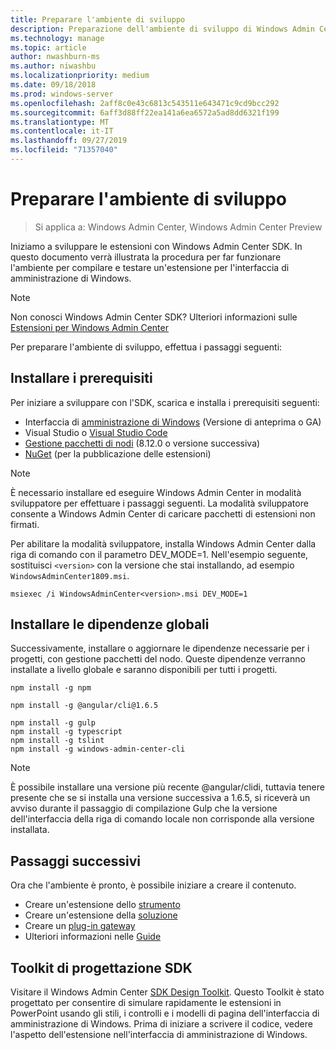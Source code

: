 ```yaml
---
title: Preparare l'ambiente di sviluppo
description: Preparazione dell'ambiente di sviluppo di Windows Admin Center SDK (Project Honolulu)
ms.technology: manage
ms.topic: article
author: nwashburn-ms
ms.author: niwashbu
ms.localizationpriority: medium
ms.date: 09/18/2018
ms.prod: windows-server
ms.openlocfilehash: 2aff8c0e43c6813c543511e643471c9cd9bcc292
ms.sourcegitcommit: 6aff3d88ff22ea141a6ea6572a5ad8dd6321f199
ms.translationtype: MT
ms.contentlocale: it-IT
ms.lasthandoff: 09/27/2019
ms.locfileid: "71357040"
---
```

# <a name="prepare-your-development-environment"></a>Preparare l'ambiente di sviluppo

>Si applica a: Windows Admin Center, Windows Admin Center Preview

Iniziamo a sviluppare le estensioni con Windows Admin Center SDK.  In questo documento verrà illustrata la procedura per far funzionare l'ambiente per compilare e testare un'estensione per l'interfaccia di amministrazione di Windows.

> [!NOTE]
> Non conosci Windows Admin Center SDK?  Ulteriori informazioni sulle [Estensioni per Windows Admin Center](extensibility-overview.md)

Per preparare l'ambiente di sviluppo, effettua i passaggi seguenti:

## <a name="install-prerequisites"></a>Installare i prerequisiti

Per iniziare a sviluppare con l'SDK, scarica e installa i prerequisiti seguenti:

* Interfaccia di [amministrazione di Windows](https://aka.ms/WACDownloadPage) (Versione di anteprima o GA)
* Visual Studio o [Visual Studio Code](http://code.visualstudio.com)
* [Gestione pacchetti di nodi](https://npmjs.com/get-npm) (8.12.0 o versione successiva)
* [NuGet](https://www.nuget.org/downloads) (per la pubblicazione delle estensioni)

> [!NOTE]
> È necessario installare ed eseguire Windows Admin Center in modalità sviluppatore per effettuare i passaggi seguenti. La modalità sviluppatore consente a Windows Admin Center di caricare pacchetti di estensioni non firmati.
>
>  Per abilitare la modalità sviluppatore, installa Windows Admin Center dalla riga di comando con il parametro DEV_MODE=1. Nell'esempio seguente, sostituisci ```<version>``` con la versione che stai installando, ad esempio ```WindowsAdminCenter1809.msi```.
>
> ```msiexec /i WindowsAdminCenter<version>.msi DEV_MODE=1```

## <a name="install-global-dependencies"></a>Installare le dipendenze globali

Successivamente, installare o aggiornare le dipendenze necessarie per i progetti, con gestione pacchetti del nodo. Queste dipendenze verranno installate a livello globale e saranno disponibili per tutti i progetti.

```
npm install -g npm

npm install -g @angular/cli@1.6.5

npm install -g gulp
npm install -g typescript
npm install -g tslint
npm install -g windows-admin-center-cli
```

>[!NOTE]
>È possibile installare una versione più recente @angular/clidi, tuttavia tenere presente che se si installa una versione successiva a 1.6.5, si riceverà un avviso durante il passaggio di compilazione Gulp che la versione dell'interfaccia della riga di comando locale non corrisponde alla versione installata.

## <a name="next-steps"></a>Passaggi successivi

Ora che l'ambiente è pronto, è possibile iniziare a creare il contenuto.

- Creare un'estensione dello [strumento](develop-tool.md)
- Creare un'estensione della [soluzione](develop-solution.md)
- Creare un [plug-in gateway](develop-gateway-plugin.md)
- Ulteriori informazioni nelle [Guide](guides.md)

## <a name="sdk-design-toolkit"></a>Toolkit di progettazione SDK

Visitare il Windows Admin Center [SDK Design Toolkit](https://github.com/Microsoft/windows-admin-center-sdk/blob/master/WindowsAdminCenterDesignToolkit.zip). Questo Toolkit è stato progettato per consentire di simulare rapidamente le estensioni in PowerPoint usando gli stili, i controlli e i modelli di pagina dell'interfaccia di amministrazione di Windows. Prima di iniziare a scrivere il codice, vedere l'aspetto dell'estensione nell'interfaccia di amministrazione di Windows.

